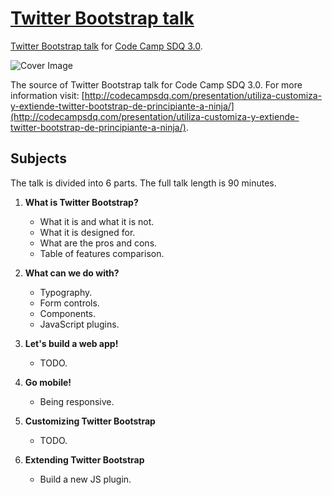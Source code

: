 [Twitter Bootstrap talk](http://codecampsdq.com/presentation/utiliza-customiza-y-extiende-twitter-bootstrap-de-principiante-a-ninja/)
=====================================================================================================================================

[Twitter Bootstrap talk](http://codecampsdq.com/presentation/utiliza-customiza-y-extiende-twitter-bootstrap-de-principiante-a-ninja/) for [Code Camp SDQ 3.0](http://codecampsdq.com/).

![Cover Image](http://codecampsdq.com/wp-content/uploads/2013/05/BootstrapImage1-606x200.png "Utiliza, Customiza y Extiende Twitter Bootstrap: de Principiante a Ninja.")

The source of Twitter Bootstrap talk for Code Camp SDQ 3.0. For more information visit: [http://codecampsdq.com/presentation/utiliza-customiza-y-extiende-twitter-bootstrap-de-principiante-a-ninja/](http://codecampsdq.com/presentation/utiliza-customiza-y-extiende-twitter-bootstrap-de-principiante-a-ninja/).

Subjects
--------

The talk is divided into 6 parts. The full talk length is 90 minutes.

 1. **What is Twitter Bootstrap?**
    * What it is and what it is not. 
    * What it is designed for. 
    * What are the pros and cons.
    * Table of features comparison.

 2. **What can we do with?**
    * Typography.
    * Form controls.
    * Components.
    * JavaScript plugins.

 3. **Let's build a web app!**
    * TODO.

 4. **Go mobile!**
    * Being responsive.

 5. **Customizing Twitter Bootstrap**
    * TODO.

 6. **Extending Twitter Bootstrap**
    * Build a new JS plugin.